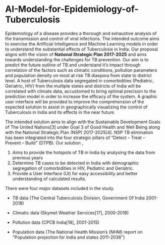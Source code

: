 # AI-Model-for-Epidemiology-of-Tuberculosis
   Epidemiology of a disease provides a thorough and exhaustive analysis of the transmission and control of viral infections. The intended outcome aims to exercise the Artificial Intelligence and Machine Learning models in order to understand the substantial effects of Tuberculosis in India. Our proposal aligns with the vision of **National Strategic Plan 2017-2025** and aims towards understanding the challenges for TB prevention. Our aim is to predict the future outline of TB and understand it’s impact through correlation of the factors such as climatic conditions, pollution parameters and population density on most at risk TB diaspora from state to district level. A host of Tuberculosis data segregated in comorbidities (Pediatric, Geriatric, HIV) from the multiple states and districts of India will be correlated with climate data, accustomed to bring optimal precision to the prediction model in order to increase the efficacy of the system. A graphic user interface will be provided to improve the comprehension of the expected solution to assist in geographically visualizing the control of Tuberculosis in India and its effects in the near future.

The intended solution aims to align with the Sustainable Development Goals of The United Nations[3] under Goal 3 of Good Health and Well Being along with the National Strategic Plan (NSP) 2017-2025[4]. NSP TB elimination has been integrated into the four strategic pillars of “Detect – Treat – Prevent – Build” (DTPB). Our solution ,

1. Aims to provide the hotspots of TB in India by analysing the data from previous years
2. Determine TB cases to be detected in India with demographic segregation of comorbidities in HIV, Pediatric and Geriatric.
3. Provide a User Interface (UI) for easy accessibility and better understanding of calculated results. 

There were four major datasets included in the study. 
- TB data (The Central Tuberculosis Division, Government Of India 2001-2018)

- Climatic data (Skymet  Weather Services[17], 2000-2018)

- Pollution data (CPCB India[18], 2001-2015)

- Population data (The National Health Mission’s (NHM) report on "Population  projection for India and states 2011-2036")

